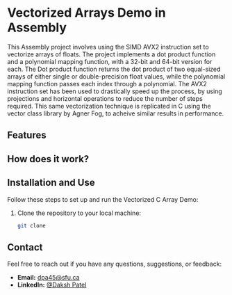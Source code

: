 # Vectorized Arrays Demo in Assembly

This Assembly project involves using the SIMD AVX2 instruction set to vectorize arrays of floats. The project implements a dot product function and a polynomial mapping function, with a 32-bit and 64-bit version for each. The Dot product function returns the dot product of two equal-sized arrays of either single or double-precision float values, while the polynomial mapping function passes each index through a polynomial. The AVX2 instruction set has been used to drastically speed up the process, by using projections and horizontal operations to reduce the number of steps required. This same vectorization technique is replicated in C using the vector class library by Agner Fog, to acheive similar results in performance.

## Features

## How does it work?

## Installation and Use

Follow these steps to set up and run the Vectorized C Array Demo:

1. Clone the repository to your local machine:

   ```bash
   git clone
   ```

## Contact

Feel free to reach out if you have any questions, suggestions, or feedback:

- **Email:** dpa45@sfu.ca
- **LinkedIn:** [@Daksh Patel](https://www.linkedin.com/in/daksh-patel-956622290/)
